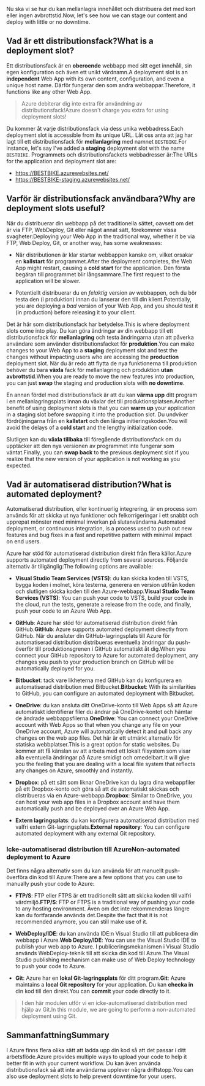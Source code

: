 <span data-ttu-id="6fde1-101">Nu ska vi se hur du kan mellanlagra innehållet och distribuera det med kort eller ingen avbrottstid.</span><span class="sxs-lookup"><span data-stu-id="6fde1-101">Now, let's see how we can stage our content and deploy with little or no downtime.</span></span>

## <a name="what-is-a-deployment-slot"></a><span data-ttu-id="6fde1-102">Vad är ett distributionsfack?</span><span class="sxs-lookup"><span data-stu-id="6fde1-102">What is a deployment slot?</span></span>

<span data-ttu-id="6fde1-103">Ett distributionsfack är en **oberoende** webbapp med sitt eget innehåll, sin egen konfiguration och även ett unikt värdnamn.</span><span class="sxs-lookup"><span data-stu-id="6fde1-103">A deployment slot is an **independent** Web App with its own content, configuration, and even a unique host name.</span></span> <span data-ttu-id="6fde1-104">Därför fungerar den som andra webbappar.</span><span class="sxs-lookup"><span data-stu-id="6fde1-104">Therefore, it functions like any other Web App.</span></span>

> <span data-ttu-id="6fde1-105">Azure debiterar dig inte extra för användning av distributionsfack!</span><span class="sxs-lookup"><span data-stu-id="6fde1-105">Azure doesn't charge you extra for using deployment slots!</span></span>

<span data-ttu-id="6fde1-106">Du kommer åt varje distributionsfack via dess unika webbadress.</span><span class="sxs-lookup"><span data-stu-id="6fde1-106">Each deployment slot is accessible from its unique URL.</span></span> <span data-ttu-id="6fde1-107">Låt oss anta att jag har lagt till ett distributionsfack för **mellanlagring** med namnet `BESTBIKE`.</span><span class="sxs-lookup"><span data-stu-id="6fde1-107">For instance, let's say I've added a **staging** deployment slot with the name `BESTBIKE`.</span></span> <span data-ttu-id="6fde1-108">Programmets och distributionsfackets webbadresser är:</span><span class="sxs-lookup"><span data-stu-id="6fde1-108">The URLs for the application and deployment slot are:</span></span>

- https://BESTBIKE.azurewebsites.net/
- https://BESTBIKE-staging.azurewebsites.net/

## <a name="why-are-deployment-slots-useful"></a><span data-ttu-id="6fde1-109">Varför är distributionsfack användbara?</span><span class="sxs-lookup"><span data-stu-id="6fde1-109">Why are deployment slots useful?</span></span>

<span data-ttu-id="6fde1-110">När du distribuerar din webbapp på det traditionella sättet, oavsett om det är via FTP, WebDeploy, Git eller något annat sätt, förekommer vissa svagheter:</span><span class="sxs-lookup"><span data-stu-id="6fde1-110">Deploying your Web App in the traditional way, whether it be via FTP, Web Deploy, Git, or another way, has some weaknesses:</span></span>

- <span data-ttu-id="6fde1-111">När distributionen är klar startar webbappen kanske om, vilket orsakar en **kallstart** för programmet.</span><span class="sxs-lookup"><span data-stu-id="6fde1-111">After the deployment completes, the Web App might restart, causing a **cold start** for the application.</span></span> <span data-ttu-id="6fde1-112">Den första begäran till programmet blir långsammare.</span><span class="sxs-lookup"><span data-stu-id="6fde1-112">The first request to the application will be slower.</span></span>

- <span data-ttu-id="6fde1-113">Potentiellt distribuerar du en *felaktig* version av webbappen, och du bör testa den (i produktion) innan du lanserar den till din klient.</span><span class="sxs-lookup"><span data-stu-id="6fde1-113">Potentially, you are deploying a *bad* version of your Web App, and you should test it (in production) before releasing it to your client.</span></span>

<span data-ttu-id="6fde1-114">Det är här som distributionsfack har betydelse.</span><span class="sxs-lookup"><span data-stu-id="6fde1-114">This is where deployment slots come into play.</span></span> <span data-ttu-id="6fde1-115">Du kan göra ändringar av din webbapp till ett distributionsfack för **mellanlagring** och testa ändringarna utan att påverka användare som använder distributionsfacket för **produktion**.</span><span class="sxs-lookup"><span data-stu-id="6fde1-115">You can make changes to your Web App to a **staging** deployment slot and test the changes without impacting users who are accessing the **production** deployment slot.</span></span> <span data-ttu-id="6fde1-116">När du är redo att flytta de nya funktionerna till produktion behöver du bara **växla** fack för mellanlagring och produktion **utan avbrottstid**.</span><span class="sxs-lookup"><span data-stu-id="6fde1-116">When you are ready to move the new features into production, you can just **swap** the staging and production slots with **no downtime**.</span></span>

<span data-ttu-id="6fde1-117">En annan fördel med distributionsfack är att du kan **värma upp** ditt program i en mellanlagringsplats innan du växlar det till produktionsplatsen.</span><span class="sxs-lookup"><span data-stu-id="6fde1-117">Another benefit of using deployment slots is that you can **warm up** your application in a staging slot before swapping it into the production slot.</span></span> <span data-ttu-id="6fde1-118">Du undviker fördröjningarna från en **kallstart** och den långa initieringskoden.</span><span class="sxs-lookup"><span data-stu-id="6fde1-118">You will avoid the delays of a **cold start** and the lengthy initialization code.</span></span>

<span data-ttu-id="6fde1-119">Slutligen kan du **växla tillbaka** till föregående distributionsfack om du upptäcker att den nya versionen av programmet inte fungerar som väntat.</span><span class="sxs-lookup"><span data-stu-id="6fde1-119">Finally, you can **swap back** to the previous deployment slot if you realize that the new version of your application is not working as you expected.</span></span>

## <a name="what-is-automated-deployment"></a><span data-ttu-id="6fde1-120">Vad är automatiserad distribution?</span><span class="sxs-lookup"><span data-stu-id="6fde1-120">What is automated deployment?</span></span>

<span data-ttu-id="6fde1-121">Automatiserad distribution, eller kontinuerlig integrering, är en process som används för att skicka ut nya funktioner och felkorrigeringar i ett snabbt och upprepat mönster med minimal inverkan på slutanvändarna.</span><span class="sxs-lookup"><span data-stu-id="6fde1-121">Automated deployment, or continuous integration, is a process used to push out new features and bug fixes in a fast and repetitive pattern with minimal impact on end users.</span></span>

<span data-ttu-id="6fde1-122">Azure har stöd för automatiserad distribution direkt från flera källor.</span><span class="sxs-lookup"><span data-stu-id="6fde1-122">Azure supports automated deployment directly from several sources.</span></span> <span data-ttu-id="6fde1-123">Följande alternativ är tillgänglig:</span><span class="sxs-lookup"><span data-stu-id="6fde1-123">The following options are available:</span></span>

- <span data-ttu-id="6fde1-124">**Visual Studio Team Services (VSTS)**: du kan skicka koden till VSTS, bygga koden i molnet, köra testerna, generera en version utifrån koden och slutligen skicka koden till den Azure-webbapp.</span><span class="sxs-lookup"><span data-stu-id="6fde1-124">**Visual Studio Team Services (VSTS)**: You can push your code to VSTS, build your code in the cloud, run the tests, generate a release from the code, and finally, push your code to an Azure Web App.</span></span>

- <span data-ttu-id="6fde1-125">**GitHub**: Azure har stöd för automatiserad distribution direkt från GitHub.</span><span class="sxs-lookup"><span data-stu-id="6fde1-125">**GitHub**: Azure supports automated deployment directly from GitHub.</span></span> <span data-ttu-id="6fde1-126">När du ansluter din GitHub-lagringsplats till Azure för automatiserad distribution distribueras eventuella ändringar du push-överför till produktionsgrenen i GitHub automatiskt åt dig.</span><span class="sxs-lookup"><span data-stu-id="6fde1-126">When you connect your GitHub repository to Azure for automated deployment, any changes you push to your production branch on GitHub will be automatically deployed for you.</span></span>

- <span data-ttu-id="6fde1-127">**Bitbucket**: tack vare likheterna med GitHub kan du konfigurera en automatiserad distribution med Bitbucket.</span><span class="sxs-lookup"><span data-stu-id="6fde1-127">**Bitbucket**: With its similarities to GitHub, you can configure an automated deployment with Bitbucket.</span></span>

- <span data-ttu-id="6fde1-128">**OneDrive**: du kan ansluta ditt OneDrive-konto till Web Apps så att Azure automatiskt identifierar filer du ändrar på OneDrive-kontot och hämtar de ändrade webbappsfilerna.</span><span class="sxs-lookup"><span data-stu-id="6fde1-128">**OneDrive**: You can connect your OneDrive account with Web Apps so that when you change any file on your OneDrive account, Azure will automatically detect it and pull back any changes on the web app files.</span></span> <span data-ttu-id="6fde1-129">Det här är ett utmärkt alternativ för statiska webbplatser.</span><span class="sxs-lookup"><span data-stu-id="6fde1-129">This is a great option for static websites.</span></span> <span data-ttu-id="6fde1-130">Du kommer att få känslan av att arbeta med ett lokalt filsystem som visar alla eventuella ändringar på Azure smidigt och omedelbart.</span><span class="sxs-lookup"><span data-stu-id="6fde1-130">It will give you the feeling that you are dealing with a local file system that reflects any changes on Azure, smoothly and instantly.</span></span>

- <span data-ttu-id="6fde1-131">**Dropbox**: på ett sätt som liknar OneDrive kan du lagra dina webappfiler på ett Dropbox-konto och göra så att de automatiskt skickas och distribueras via en Azure-webbapp.</span><span class="sxs-lookup"><span data-stu-id="6fde1-131">**Dropbox**: Similar to OneDrive, you can host your web app files in a Dropbox account and have them automatically push and be deployed over an Azure Web App.</span></span>

- <span data-ttu-id="6fde1-132">**Extern lagringsplats**: du kan konfigurera automatiserad distribution med valfri extern Git-lagringsplats.</span><span class="sxs-lookup"><span data-stu-id="6fde1-132">**External repository**: You can configure automated deployment with any external Git repository.</span></span>

### <a name="non-automated-deployment-to-azure"></a><span data-ttu-id="6fde1-133">Icke-automatiserad distribution till Azure</span><span class="sxs-lookup"><span data-stu-id="6fde1-133">Non-automated deployment to Azure</span></span>

<span data-ttu-id="6fde1-134">Det finns några alternativ som du kan använda för att manuellt push-överföra din kod till Azure:</span><span class="sxs-lookup"><span data-stu-id="6fde1-134">There are a few options that you can use to manually push your code to Azure:</span></span>

- <span data-ttu-id="6fde1-135">**FTP/S**: FTP eller FTPS är ett traditionellt sätt att skicka koden till valfri värdmiljö.</span><span class="sxs-lookup"><span data-stu-id="6fde1-135">**FTP/S**: FTP or FTPS is a traditional way of pushing your code to any hosting environment.</span></span> <span data-ttu-id="6fde1-136">Även om det inte rekommenderas längre kan du fortfarande använda det.</span><span class="sxs-lookup"><span data-stu-id="6fde1-136">Despite the fact that it is not recommended anymore, you can still make use of it.</span></span>

- <span data-ttu-id="6fde1-137">**WebDeploy/IDE**: du kan använda IDE:n Visual Studio till att publicera din webbapp i Azure.</span><span class="sxs-lookup"><span data-stu-id="6fde1-137">**Web Deploy/IDE**: You can use the Visual Studio IDE to publish your web app to Azure.</span></span> <span data-ttu-id="6fde1-138">I publiceringsmekanismen i Visual Studio används WebDeploy-teknik till att skicka din kod till Azure.</span><span class="sxs-lookup"><span data-stu-id="6fde1-138">The Visual Studio publishing mechanism can make use of Web Deploy technology to push your code to Azure.</span></span>

- <span data-ttu-id="6fde1-139">**Git**: Azure har en **lokal Git-lagringsplats** för ditt program.</span><span class="sxs-lookup"><span data-stu-id="6fde1-139">**Git**: Azure maintains a **local Git repository** for your application.</span></span> <span data-ttu-id="6fde1-140">Du kan **checka in** din kod till den direkt.</span><span class="sxs-lookup"><span data-stu-id="6fde1-140">You can **commit** your code directly to it.</span></span>

> <span data-ttu-id="6fde1-141">I den här modulen utför vi en icke-automatiserad distribution med hjälp av Git.</span><span class="sxs-lookup"><span data-stu-id="6fde1-141">In this module, we are going to perform a non-automated deployment using Git.</span></span>

## <a name="summary"></a><span data-ttu-id="6fde1-142">Sammanfattning</span><span class="sxs-lookup"><span data-stu-id="6fde1-142">Summary</span></span>

<span data-ttu-id="6fde1-143">I Azure finns flera olika sätt att ladda upp din kod så att det passar i ditt arbetsflöde.</span><span class="sxs-lookup"><span data-stu-id="6fde1-143">Azure provides multiple ways to upload your code to help it better fit in with your current workflow.</span></span> <span data-ttu-id="6fde1-144">Du kan även använda distributionsfack så att inte användarna upplever några driftstopp.</span><span class="sxs-lookup"><span data-stu-id="6fde1-144">You can also use deployment slots to help prevent downtime for your users.</span></span>
